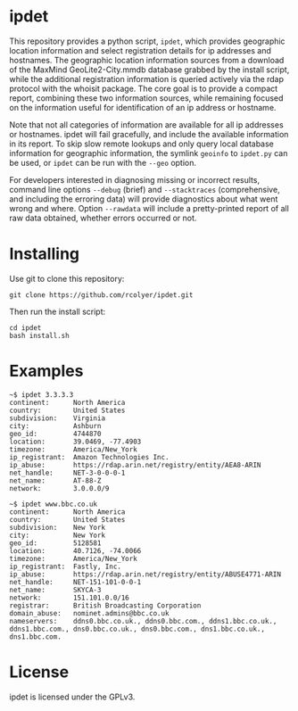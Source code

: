 # ipdet

This repository provides a python script, `ipdet`, which provides geographic
location information and select registration details for ip addresses and
hostnames.  The geographic location information sources from a download of the
MaxMind GeoLite2-City.mmdb database grabbed by the install script, while the
additional registration information is queried actively via the rdap protocol
with the whoisit package.  The core goal is to provide a compact report,
combining these two information sources, while remaining focused on the
information useful for identification of an ip address or hostname.

Note that not all categories of information are available for all ip addresses
or hostnames.  ipdet will fail gracefully, and include the available
information in its report.  To skip slow remote lookups and only query local
database information for geographic information, the symlink `geoinfo` to
`ipdet.py` can be used, or `ipdet` can be run with the `--geo` option.

For developers interested in diagnosing missing or incorrect results, command
line options `--debug` (brief) and `--stacktraces` (comprehensive, and
including the erroring data) will provide diagnostics about what went wrong and
where.  Option `--rawdata` will include a pretty-printed report of all raw
data obtained, whether errors occurred or not.


# Installing

Use git to clone this repository:

```
git clone https://github.com/rcolyer/ipdet.git
```

Then run the install script:

```
cd ipdet
bash install.sh
```


# Examples

```
~$ ipdet 3.3.3.3
continent:      North America
country:        United States
subdivision:    Virginia
city:           Ashburn
geo_id:         4744870
location:       39.0469, -77.4903
timezone:       America/New_York
ip_registrant:  Amazon Technologies Inc.
ip_abuse:       https://rdap.arin.net/registry/entity/AEA8-ARIN
net_handle:     NET-3-0-0-0-1
net_name:       AT-88-Z
network:        3.0.0.0/9
```

```
~$ ipdet www.bbc.co.uk
continent:      North America
country:        United States
subdivision:    New York
city:           New York
geo_id:         5128581
location:       40.7126, -74.0066
timezone:       America/New_York
ip_registrant:  Fastly, Inc.
ip_abuse:       https://rdap.arin.net/registry/entity/ABUSE4771-ARIN
net_handle:     NET-151-101-0-0-1
net_name:       SKYCA-3
network:        151.101.0.0/16
registrar:      British Broadcasting Corporation
domain_abuse:   nominet.admins@bbc.co.uk
nameservers:    ddns0.bbc.co.uk., ddns0.bbc.com., ddns1.bbc.co.uk., ddns1.bbc.com., dns0.bbc.co.uk., dns0.bbc.com., dns1.bbc.co.uk., dns1.bbc.com.
```


# License

ipdet is licensed under the GPLv3.

